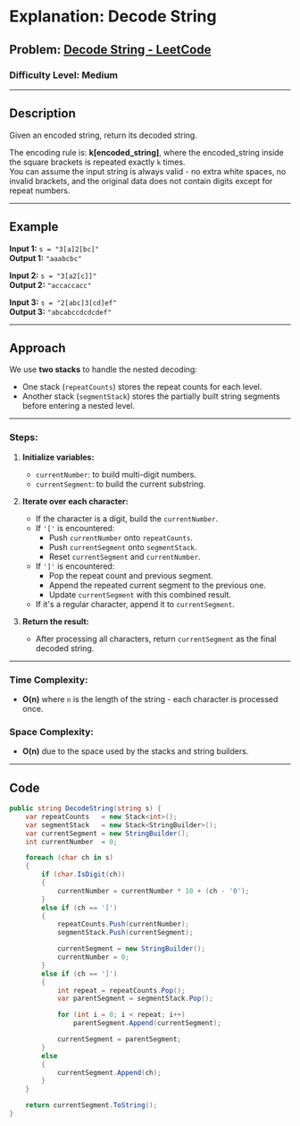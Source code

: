 # **Explanation: Decode String**

## **Problem:** [Decode String - LeetCode](https://leetcode.com/problems/decode-string/description/)

### **Difficulty Level:** Medium

---
 
## **Description**  
Given an encoded string, return its decoded string.  

The encoding rule is: **k[encoded_string]**, where the encoded_string inside the square brackets is repeated exactly `k` times.  
You can assume the input string is always valid - no extra white spaces, no invalid brackets, and the original data does not contain digits except for repeat numbers.

---

## **Example**  
**Input 1:** `s = "3[a]2[bc]"`  
**Output 1:** `"aaabcbc"`

**Input 2:** `s = "3[a2[c]]"`  
**Output 2:** `"accaccacc"`

**Input 3:** `s = "2[abc]3[cd]ef"`  
**Output 3:** `"abcabccdcdcdef"`

---

## **Approach**

We use **two stacks** to handle the nested decoding:  
- One stack (`repeatCounts`) stores the repeat counts for each level.
- Another stack (`segmentStack`) stores the partially built string segments before entering a nested level.

---

### **Steps:**
1. **Initialize variables:**
   - `currentNumber`: to build multi-digit numbers.
   - `currentSegment`: to build the current substring.

2. **Iterate over each character:**
   - If the character is a digit, build the `currentNumber`.
   - If `'['` is encountered:
     - Push `currentNumber` onto `repeatCounts`.
     - Push `currentSegment` onto `segmentStack`.
     - Reset `currentSegment` and `currentNumber`.
   - If `']'` is encountered:
     - Pop the repeat count and previous segment.
     - Append the repeated current segment to the previous one.
     - Update `currentSegment` with this combined result.
   - If it's a regular character, append it to `currentSegment`.

3. **Return the result:**
   - After processing all characters, return `currentSegment` as the final decoded string.

---

### **Time Complexity:**  
- **O(n)** where `n` is the length of the string - each character is processed once.

### **Space Complexity:**  
- **O(n)** due to the space used by the stacks and string builders.

---

## **Code**

```csharp
public string DecodeString(string s) {
    var repeatCounts   = new Stack<int>();            
    var segmentStack   = new Stack<StringBuilder>();  
    var currentSegment = new StringBuilder();         
    int currentNumber  = 0;                         

    foreach (char ch in s)
    {
        if (char.IsDigit(ch))
        {
            currentNumber = currentNumber * 10 + (ch - '0');
        }
        else if (ch == '[')
        {
            repeatCounts.Push(currentNumber);
            segmentStack.Push(currentSegment);

            currentSegment = new StringBuilder(); 
            currentNumber = 0;
        }
        else if (ch == ']')
        {
            int repeat = repeatCounts.Pop();
            var parentSegment = segmentStack.Pop();

            for (int i = 0; i < repeat; i++)
                parentSegment.Append(currentSegment);

            currentSegment = parentSegment; 
        }
        else
        {
            currentSegment.Append(ch);
        }
    }

    return currentSegment.ToString();
}
